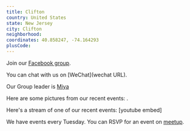 ```yaml
---
title: Clifton
country: United States
state: New Jersey
city: Clifton
neighborhood: 
coordinates: 40.858247, -74.164293
plusCode:
---
```

Join our [Facebook group](https://www.facebook.com/groups/free.code.camp.clifton.nj).

You can chat with us on [WeChat](wechat URL).

Our Group leader is [Miya](freecodecamp.org/miya)

Here are some pictures from our recent events:
![]().

Here's a stream of one of our recent events:
[youtube embed]

We have events every Tuesday. You can RSVP for an event on [meetup](meetupurl).
